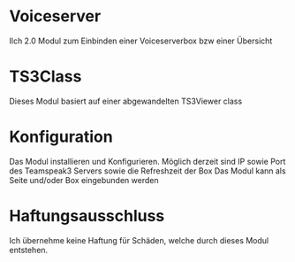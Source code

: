 # Voiceserver
Ilch 2.0 Modul zum Einbinden einer Voiceserverbox bzw einer Übersicht

# TS3Class
Dieses Modul basiert auf einer abgewandelten TS3Viewer class

# Konfiguration
Das Modul installieren und Konfigurieren.
Möglich derzeit sind IP sowie Port des Teamspeak3 Servers sowie die Refreshzeit der Box
Das Modul kann als Seite und/oder Box eingebunden werden

# Haftungsausschluss
Ich übernehme keine Haftung für Schäden, welche durch dieses Modul entstehen. 
